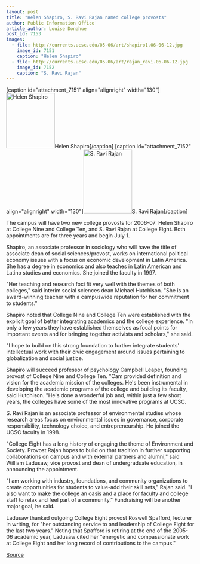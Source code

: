 ```yaml
---
layout: post
title: "Helen Shapiro, S. Ravi Rajan named college provosts"
author: Public Information Office
article_author: Louise Donahue
post_id: 7153
images:
  - file: http://currents.ucsc.edu/05-06/art/shapiro1.06-06-12.jpg
    image_id: 7151
    caption: "Helen Shapiro"
  - file: http://currents.ucsc.edu/05-06/art/rajan_ravi.06-06-12.jpg
    image_id: 7152
    caption: "S. Ravi Rajan"
---
```


[caption id="attachment_7151" align="alignright" width="130"]<a href="http://dev-ucsc-news.pantheonsite.io/wp-content/uploads/2006/06/shapiro1.06-06-12.jpg"><img class="size-full wp-image-7151" src="http://dev-ucsc-news.pantheonsite.io/wp-content/uploads/2006/06/shapiro1.06-06-12.jpg" alt="Helen Shapiro" width="130" height="148" /></a>Helen Shapiro[/caption]
[caption id="attachment_7152" align="alignright" width="130"]<a href="http://dev-ucsc-news.pantheonsite.io/wp-content/uploads/2006/06/rajan_ravi.06-06-12.jpg"><img class="size-full wp-image-7152" src="http://dev-ucsc-news.pantheonsite.io/wp-content/uploads/2006/06/rajan_ravi.06-06-12.jpg" alt="S. Ravi Rajan" width="130" height="171" /></a>S. Ravi Rajan[/caption]
<a name="content" id="content"></a>
<p>
  The campus will have two new college provosts for 2006-07: Helen Shapiro at College Nine and College Ten, and S. Ravi Rajan at College Eight. Both appointments are for three years and begin July 1.
</p>
<p>
  Shapiro, an associate professor in sociology who will have the title of associate dean of social sciences/provost, works on international political economy issues with a focus on economic development in Latin America. She has a degree in economics and also teaches in Latin American and Latino studies and economics. She joined the faculty in 1997.
</p>
<p>
  "Her teaching and research foci fit very well with the themes of both colleges," said interim social sciences dean Michael Hutchison. "She is an award-winning teacher with a campuswide reputation for her commitment to students."
</p>
<p>
  Shapiro noted that College Nine and College Ten were established with the explicit goal of better integrating academics and the college experience. "In only a few years they have established themselves as focal points for important events and for bringing together activists and scholars," she said.
</p>
<p>
  "I hope to build on this strong foundation to further integrate students' intellectual work with their civic engagement around issues pertaining to globalization and social justice.
</p>
<p>
  Shapiro will succeed professor of psychology Campbell Leaper, founding provost of College Nine and College Ten. "Cam provided definition and vision for the academic mission of the colleges. He's been instrumental in developing the academic programs of the college and building its faculty, said Hutchison. "He's done a wonderful job and, within just a few short years, the colleges have some of the most innovative programs at UCSC.
</p>
<p>
  S. Ravi Rajan is an associate professor of environmental studies whose research areas focus on environmental issues in governance, corporate responsibility, technology choice, and entrepreneurship. He joined the UCSC faculty in 1998.
</p>
<p>
  "College Eight has a long history of engaging the theme of Environment and Society. Provost Rajan hopes to build on that tradition in further supporting collaborations on campus and with external partners and alumni," said William Ladusaw, vice provost and dean of undergraduate education, in announcing the appointment.
</p>
<p>
  "I am working with industry, foundations, and community organizations to create opportunities for students to value-add their skill sets," Rajan said. "I also want to make the college an oasis and a place for faculty and college staff to relax and feel part of a community." Fundraising will be another major goal, he said.
</p>
<p>
  Ladusaw thanked outgoing College Eight provost Roswell Spafford, lecturer in writing, for "her outstanding service to and leadership of College Eight for the last two years." Noting that Spafford is retiring at the end of the 2005-06 academic year, Ladusaw cited her "energetic and compassionate work at College Eight and her long record of contributions to the campus."
</p>
<p><a href="http://www1.ucsc.edu/currents/05-06/06-12/provosts.asp" title="Permalink to provosts">Source</a></p>

